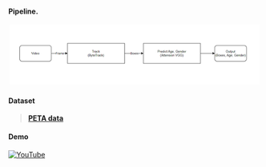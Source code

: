 
#### Pipeline.
<p align="center"><img src="imgs/pipeline.png" width="500"/></p>

#### Dataset 
> [**PETA data**](https://mmlab.ie.cuhk.edu.hk/projects/PETA.html)

#### Demo
[![YouTube](https://badges.aleen42.com/src/youtube.svg)](https://youtu.be/GJYT-n6HF5g)
